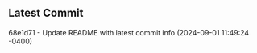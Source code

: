 
## Latest Commit
68e1d71 - Update README with latest commit info (2024-09-01 11:49:24 -0400) <Yunxi-Zhou>
